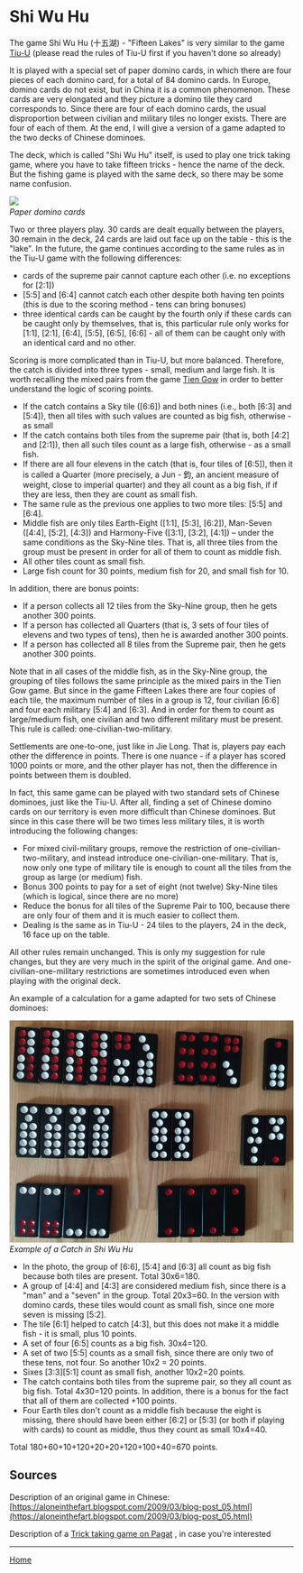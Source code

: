 # Shi Wu Hu

The game Shi Wu Hu (十五湖) - "Fifteen Lakes" is very similar to the game [Tiu-U](/gupai/fishing/tiu-u.html) (please read the rules of Tiu-U first if you haven't done so already) 

It is played with a special set of paper domino cards, in which there are four pieces of each domino card, for a total of 84 domino cards. In Europe, domino cards do not exist, but in China it is a common phenomenon. These cards are very elongated and they picture a domino tile they card corresponds to. Since there are four of each domino cards, the usual disproportion between civilian and military tiles no longer exists. There are four of each of them. At the end, I will give a version of a game adapted to the two decks of Chinese dominoes. 

The deck, which is called "Shi Wu Hu" itself, is used to play one trick taking game, where you have to take fifteen tricks - hence the name of the deck. But the fishing game is played with the same deck, so there may be some name confusion. 

![](https://upload.wikimedia.org/wikipedia/commons/thumb/a/ac/%E5%8D%81%E4%BA%94%E6%B9%96.png/562px-%E5%8D%81%E4%BA%94%E6%B9%96.png)  
_Paper domino cards_

Two or three players play. 30 cards are dealt equally between the players, 30 remain in the deck, 24 cards are laid out face up on the table - this is the "lake". In the future, the game continues according to the same rules as in the Tiu-U game with the following differences: 

 - cards of the supreme pair cannot capture each other (i.e. no exceptions for [2:1])
 - [5:5] and [6:4] cannot catch each other despite both having ten points (this is due to the scoring method - tens can bring bonuses)
 - three identical cards can be caught by the fourth only if these cards can be caught only by themselves, that is, this particular rule only works for [1:1], [2:1], [6:4], [5:5], [6:5], [6:6] - all of them can be caught only with an identical card and no other.

Scoring is more complicated than in Tiu-U, but more balanced. Therefore, the catch is divided into three types - small, medium and large fish. It is worth recalling the mixed pairs from the game [Tien Gow](/gupai/tien-gow.html) in order to better understand the logic of scoring points. 

 - If the catch contains a Sky tile ([6:6]) and both nines (i.e., both [6:3] and [5:4]), then all tiles with such values are counted as big fish, otherwise - as small
 - If the catch contains both tiles from the supreme pair (that is, both [4:2] and [2:1]), then all such tiles count as a large fish, otherwise - as a small fish.
 - If there are all four elevens in the catch (that is, four tiles of [6:5]), then it is called a Quarter (more precisely, a Jun - 鈞, an ancient measure of weight, close to imperial quarter) and they all count as a big fish, if if they are less, then they are count as small fish.
 - The same rule as the previous one applies to two more tiles: [5:5] and [6:4].
 - Middle fish are only tiles Earth-Eight ([1:1], [5:3], [6:2]), Man-Seven ([4:4], [5:2], [4:3]) and Harmony-Five ([3:1], [3:2], [4:1]) – under the same conditions as the Sky-Nine tiles. That is, all three tiles from the group must be present in order for all of them to count as middle fish.
 - All other tiles count as small fish.
 - Large fish count for 30 points, medium fish for 20, and small fish for 10.

In addition, there are bonus points: 

 - If a person collects all 12 tiles from the Sky-Nine group, then he gets another 300 points.
 - If a person has collected all Quarters (that is, 3 sets of four tiles of elevens and two types of tens), then he is awarded another 300 points.
 - If a person has collected all 8 tiles from the Supreme pair, then he gets another 300 points.

Note that in all cases of the middle fish, as in the Sky-Nine group, the grouping of tiles follows the same principle as the mixed pairs in the Tien Gow game. But since in the game Fifteen Lakes there are four copies of each tile, the maximum number of tiles in a group is 12, four civilian [6:6] and four each military [5:4] and [6:3]. And in order for them to count as large/medium fish, one civilian and two different military must be present. This rule is called: one-civilian-two-military. 

Settlements are one-to-one, just like in Jie Long. That is, players pay each other the difference in points. There is one nuance - if a player has scored 1000 points or more, and the other player has not, then the difference in points between them is doubled. 

In fact, this same game can be played with two standard sets of Chinese dominoes, just like the Tiu-U. After all, finding a set of Chinese domino cards on our territory is even more difficult than Chinese dominoes. But since in this case there will be two times less military tiles, it is worth introducing the following changes: 

 - For mixed civil-military groups, remove the restriction of one-civilian-two-military, and instead introduce one-civilian-one-military. That is, now only one type of military tile is enough to count all the tiles from the group as large (or medium) fish.
 - Bonus 300 points to pay for a set of eight (not twelve) Sky-Nine tiles (which is logical, since there are no more)
 - Reduce the bonus for all tiles of the Supreme Pair to 100, because there are only four of them and it is much easier to collect them.
 - Dealing is the same as in Tiu-U - 24 tiles to the players, 24 in the deck, 16 face up on the table.

  
All other rules remain unchanged. This is only my suggestion for rule changes, but they are very much in the spirit of the original game. And one-civilian-one-military restrictions are sometimes introduced even when playing with the original deck. 

An example of a calculation for a game adapted for two sets of Chinese dominoes: 

![](/docs/assets/images/gupai/shi-wu-hu-catch.jpg)  
_Example of a Catch in Shi Wu Hu_

 - In the photo, the group of [6:6], [5:4] and [6:3] all count as big fish because both tiles are present. Total 30x6=180.
 - A group of [4:4] and [4:3] are considered medium fish, since there is a "man" and a "seven" in the group. Total 20x3=60. In the version with domino cards, these tiles would count as small fish, since one more seven is missing [5:2].
 - The tile [6:1] helped to catch [4:3], but this does not make it a middle fish - it is small, plus 10 points.
 - A set of four [6:5] counts as a big fish. 30x4=120.
 - A set of two [5:5] counts as a small fish, since there are only two of these tens, not four. So another 10x2 = 20 points.
 - Sixes [3:3][5:1] count as small fish, another 10x2=20 points.
 - The catch contains both tiles from the supreme pair, so they all count as big fish. Total 4x30=120 points. In addition, there is a bonus for the fact that all of them are collected +100 points.
 - Four Earth tiles don't count as a middle fish because the eight is missing, there should have been either [6:2] or [5:3] (or both if playing with cards) to count as middle, thus they count as small 10x4=40.

Total 180+60+10+120+20+20+120+100+40=670 points. 

## Sources 

Description of an original game in Chinese: [https://aloneinthefart.blogspot.com/2009/03/blog-post_05.html](https://aloneinthefart.blogspot.com/2009/03/blog-post_05.html) 

Description of a [Trick taking game on Pagat](https://www.pagat.com/climbing/15wu.html) , in case you're interested 

---  

[Home](/gupai/index.html)
